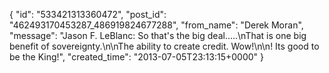  {
   "id": "533421313360472",
   "post_id": "462493170453287_486919824677288",
   "from_name": "Derek Moran",
   "message": "Jason F. LeBlanc: So that's the big deal.....\nThat is one big benefit of sovereignty.\n\nThe ability to create credit. Wow!\n\n! Its good to be the King!",
   "created_time": "2013-07-05T23:13:15+0000"
 }
